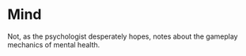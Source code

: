 # Mind

Not, as the psychologist desperately hopes, notes about the gameplay mechanics of mental health.